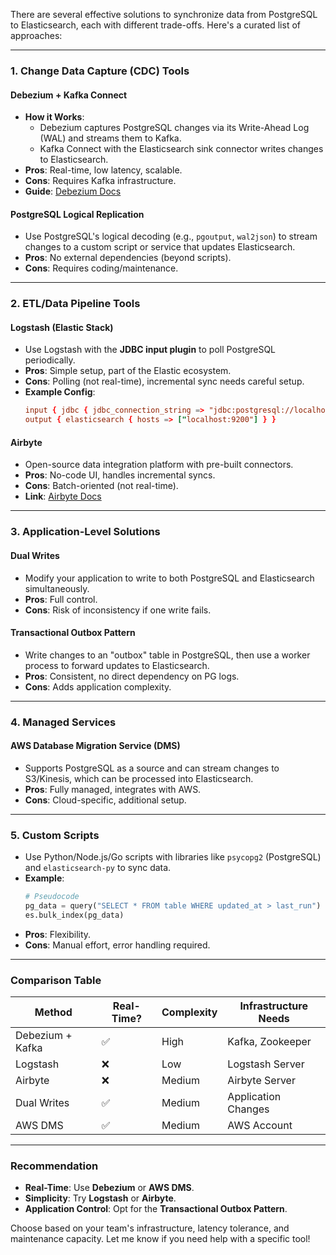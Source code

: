 There are several effective solutions to synchronize data from PostgreSQL to Elasticsearch, each with different trade-offs. Here's a curated list of approaches:

---

### **1. Change Data Capture (CDC) Tools**
#### **Debezium + Kafka Connect**
- **How it Works**: 
  - Debezium captures PostgreSQL changes via its Write-Ahead Log (WAL) and streams them to Kafka.
  - Kafka Connect with the Elasticsearch sink connector writes changes to Elasticsearch.
- **Pros**: Real-time, low latency, scalable.
- **Cons**: Requires Kafka infrastructure.
- **Guide**: [Debezium Docs](https://debezium.io/documentation/reference/stable/connectors/postgresql.html)

#### **PostgreSQL Logical Replication**
- Use PostgreSQL's logical decoding (e.g., `pgoutput`, `wal2json`) to stream changes to a custom script or service that updates Elasticsearch.
- **Pros**: No external dependencies (beyond scripts).
- **Cons**: Requires coding/maintenance.

---

### **2. ETL/Data Pipeline Tools**
#### **Logstash (Elastic Stack)**
- Use Logstash with the **JDBC input plugin** to poll PostgreSQL periodically.
- **Pros**: Simple setup, part of the Elastic ecosystem.
- **Cons**: Polling (not real-time), incremental sync needs careful setup.
- **Example Config**:
  ```conf
  input { jdbc { jdbc_connection_string => "jdbc:postgresql://localhost/mydb" } }
  output { elasticsearch { hosts => ["localhost:9200"] } }
  ```

#### **Airbyte**
- Open-source data integration platform with pre-built connectors.
- **Pros**: No-code UI, handles incremental syncs.
- **Cons**: Batch-oriented (not real-time).
- **Link**: [Airbyte Docs](https://docs.airbyte.com/integrations/sources/postgres)

---

### **3. Application-Level Solutions**
#### **Dual Writes**
- Modify your application to write to both PostgreSQL and Elasticsearch simultaneously.
- **Pros**: Full control.
- **Cons**: Risk of inconsistency if one write fails.

#### **Transactional Outbox Pattern**
- Write changes to an "outbox" table in PostgreSQL, then use a worker process to forward updates to Elasticsearch.
- **Pros**: Consistent, no direct dependency on PG logs.
- **Cons**: Adds application complexity.

---

### **4. Managed Services**
#### **AWS Database Migration Service (DMS)**
- Supports PostgreSQL as a source and can stream changes to S3/Kinesis, which can be processed into Elasticsearch.
- **Pros**: Fully managed, integrates with AWS.
- **Cons**: Cloud-specific, additional setup.

---

### **5. Custom Scripts**
- Use Python/Node.js/Go scripts with libraries like `psycopg2` (PostgreSQL) and `elasticsearch-py` to sync data.
- **Example**: 
  ```python
  # Pseudocode
  pg_data = query("SELECT * FROM table WHERE updated_at > last_run")
  es.bulk_index(pg_data)
  ```
- **Pros**: Flexibility.
- **Cons**: Manual effort, error handling required.

---

### **Comparison Table**

| Method                | Real-Time? | Complexity | Infrastructure Needs      |
|-----------------------|------------|------------|---------------------------|
| Debezium + Kafka      | ✅         | High       | Kafka, Zookeeper          |
| Logstash              | ❌         | Low        | Logstash Server           |
| Airbyte               | ❌         | Medium     | Airbyte Server            |
| Dual Writes           | ✅         | Medium     | Application Changes       |
| AWS DMS               | ✅         | Medium     | AWS Account               |

---

### **Recommendation**
- **Real-Time**: Use **Debezium** or **AWS DMS**.
- **Simplicity**: Try **Logstash** or **Airbyte**.
- **Application Control**: Opt for the **Transactional Outbox Pattern**.

Choose based on your team's infrastructure, latency tolerance, and maintenance capacity. Let me know if you need help with a specific tool!
